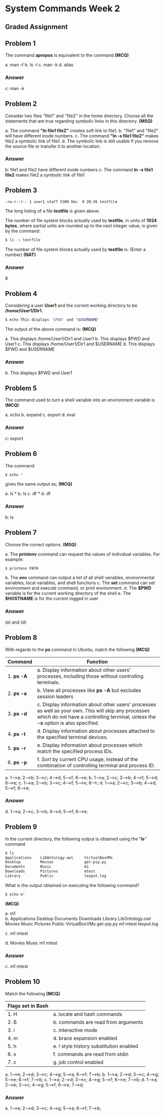 # System Commands Week 2
## Graded Assignment
## Problem 1

The command **apropos** is equivalent to the command.**(MCQ)**

a.  man -f
b.  ls -l
c.  man -k
d.  alias

### Answer
c:  man -k

## Problem 2
Consider two files "file1" and "file2" in the home directory.
Choose all the statements that are true regarding symbolic links in this directory. **(MSQ)**

a.  The command **"ln file1 file2"** creates soft link to file1.
b.  "file1" and "file2" will have different inode numbers.
c.  The command **"ln -s file1 file2"** makes file2 a symbolic link of file1.
d.  The symbolic link is still usable if you remove the source file or transfer it to another location.

### Answer
b:  file1 and file2 have different inode numbers
c:  The command **ln -s file1 file2** makes file2 a symbolic link of file1

## Problem 3
```bash
-rw-r--r-- 1 user1 staff 5300 Dec  9 20:36 testfile
```
The long listing of a file **testfile** is given above.

The number of file system blocks actually used by **testfile**, in units of **1024 bytes**, where partial units are rounded up to the next integer value, is given by the command:

```bash
$ ls -s testfile
```
The number of file system blocks actually used by **testfile** is: (Enter a number) **(NAT)**

### Answer
8

## Problem 4

Considering a user **User1** and the current working directory to be **/home/User1/Dir1**. 

```bash
$ echo This displays '$PWD' and "$USERNAME"
```

The output of the above command is: **(MCQ)**

a. This displays /home/User1/Dir1 and User1
b. This displays \$PWD and User1
c. This displays /home/User1/Dir1 and \$USERNAME
d. This displays \$PWD and \$USERNAME


### Answer

b. This displays $PWD and User1

## Problem 5

The command used to turn a shell variable into an environment variable is **(MCQ)**

a.  echo
b.  expand
c.  export
d.  eval

### Answer

c: export

## Problem 6

The command

```bash
$ echo *
```

 gives the same output as; **(MCQ)**

a.  ls \*
b.  ls
c.  df \*
d.  df

### Answer

b: ls

## Problem 7

Choose the correct options. **(MSQ)**

a. The **printenv** command can request the values of individual variables. For example:

```bash
$ printenv PATH
```

b. The **env** command can output a list of all shell variables, environmental variables, local variables, and shell functions
c. The **set** command can set environment and execute command, or print environment. 
d. The **\$PWD** variable is for the current working directory of the shell
e. The **\$HOSTNAME** is for the current logged in user

### Answer

(a) and (d)

## Problem 8

With regards to the **ps** command in Ubuntu, match the following **(MCQ)**

| Command      | Function                                                     |
| ------------ | ------------------------------------------------------------ |
| 1. **ps -A** | a. Display information about other users' processes, including those without controlling terminals. |
| 2. **ps -a** | b. View all processes like **ps -A** but excludes session leaders |
| 3. **ps -d** | c. Display information about other users' processes as well as your own.  This will skip any processes which do not have a controlling terminal, unless the **-x** option is also specified. |
| 4. **ps -t** | d. Display information about processes attached to the specified terminal devices. |
| 5. **ps -r** | e. Display information about processes which match the specified process IDs. |
| 6. **ps -p** | f. Sort by current CPU usage, instead of the combination of controlling terminal and process ID. |

a.  1—>a; 2—>b; 3—>c; 4—>d; 5—>f; 6—>e;
b. 1—>a; 2—>c; 3—>b; 4—>f; 5—>d; 6—>e;
c.  1—>a; 2—>b; 3—>c; 4—>f; 5—>e; 6—>;
d.  1—>a; 2—>c; 3—>b; 4—>d; 5—>f; 6—>e;

### Answer

d.  1—>a; 2—>c; 3—>b; 4—>d; 5—>f; 6—>e;



## Problem 9

In the current directory, the following output is obtained using the "**ls**" command 

```bash
$ ls
Applications  	LibOntology.owl  	VirtualBoxVMs
Desktop  	  	Movies  		    get-pip.py
Documents  	  	Music  		   		m1
Downloads  	  	Pictures  	   		mtest
Library  	  	Public 		   		texput.log
```

What is the output obtained on executing the following command? 

```bash
$ echo m* 			
```

**(MCQ)**

a. m1		
b.  Applications Desktop Documents Downloads Library 	LibOntology.owl Movies Music Pictures Public  VirtualBoxVMs get-pip.py m1 mtest texput.log			

c. m1 mtest		

d. Movies Music m1 mtest	


### Answer

c. m1 mtest		

## Problem 10

Match the following **(MCQ)**

| Flags set in Bash |                                         |
| ----------------- | --------------------------------------- |
| 1. H              | a. locate and hash commands             |
| 2. B              | b. commands are read from arguments     |
| 3. i              | c. interactive mode                     |
| 4. m              | d. brace expansion enabled              |
| 5. h              | e. ! style history substitution enabled |
| 6. s              | f. commands are read from stdin         |
| 7. c              | g. job control enabled                  |


a.  1—>e; 2—>d; 3—>c; 4—>g; 5—>a; 6—>f; 7—>b;
b.  1—>a; 2—>d; 3—>c; 4—>g; 5—>e; 6—>f; 7—>b;
c.  1—>a; 2—>d; 3—>c; 4—>g; 5—>f; 6—>e; 7—>b;
d.  1—>a; 2—>b; 3—>c; 4—>g; 5—>f; 6—>e; 7—>d;

### Answer

a.  1—>e; 2—>d; 3—>c; 4—>g; 5—>a; 6—>f; 7—>b;



